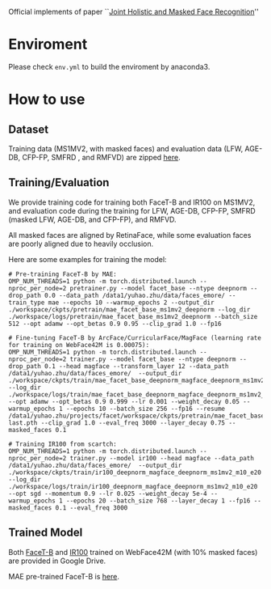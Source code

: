 

Official implements of paper ``[Joint Holistic and Masked Face Recognition](https://ieeexplore.ieee.org/abstract/document/10138097)''

# Enviroment
Please check `env.yml` to build the enviroment by anaconda3.

# How to use
## Dataset
Training data (MS1MV2, with masked faces) and evaluation data (LFW,  AGE-DB, CFP-FP, SMFRD , and RMFVD) are zipped [here](https://drive.google.com/file/d/1nR1gd9u4LxntACMe50RfgFfPjRmrtgYT/view?usp=sharing).

## Training/Evaluation
We provide training code for training both FaceT-B and IR100 on MS1MV2, and evaluation code during the training for LFW, AGE-DB, CFP-FP, SMFRD (masked LFW, AGE-DB, and CFP-FP), and RMFVD.

All masked faces are aligned by RetinaFace, while some evaluation faces are poorly aligned due to heavily occlusion. 

Here are some examples for training the model:


```
# Pre-training FaceT-B by MAE:
OMP_NUM_THREADS=1 python -m torch.distributed.launch --nproc_per_node=2 pretrainer.py --model facet_base --ntype deepnorm --drop_path 0.0 --data_path /data1/yuhao.zhu/data/faces_emore/ --train_type mae --epochs 10 --warmup_epochs 2 --output_dir ./workspace/ckpts/pretrain/mae_facet_base_ms1mv2_deepnorm --log_dir ./workspace/logs/pretrain/mae_facet_base_ms1mv2_deepnorm --batch_size 512 --opt adamw --opt_betas 0.9 0.95 --clip_grad 1.0 --fp16
```


```
# Fine-tuning FaceT-B by ArcFace/CurricularFace/MagFace (learning rate for training on WebFace42M is 0.00075):
OMP_NUM_THREADS=1 python -m torch.distributed.launch --nproc_per_node=2 trainer.py --model facet_base --ntype deepnorm --drop_path 0.1 --head magface --transform_layer 12 --data_path /data1/yuhao.zhu/data/faces_emore/  --output_dir ./workspace/ckpts/train/mae_facet_base_deepnorm_magface_deepnorm_ms1mv2_m10_p12_n32_pp_e10 --log_dir ./workspace/logs/train/mae_facet_base_deepnorm_magface_deepnorm_ms1mv2_m10_p12_n32_pp_e10 --opt adamw --opt_betas 0.9 0.999 --lr 0.001 --weight_decay 0.05 --warmup_epochs 1 --epochs 10 --batch_size 256 --fp16 --resume /data1/yuhao.zhu/projects/facet/workspace/ckpts/pretrain/mae_facet_base_ms1mv2_deepnorm/checkpoint-last.pth --clip_grad 1.0 --eval_freq 3000 --layer_decay 0.75 --masked_faces 0.1
```


```
# Training IR100 from scartch:
OMP_NUM_THREADS=1 python -m torch.distributed.launch --nproc_per_node=2 trainer.py --model ir100 --head magface --data_path /data1/yuhao.zhu/data/faces_emore/  --output_dir ./workspace/ckpts/train/ir100_deepnorm_magface_deepnorm_ms1mv2_m10_e20 --log_dir ./workspace/logs/train/ir100_deepnorm_magface_deepnorm_ms1mv2_m10_e20 --opt sgd --momentum 0.9 --lr 0.025 --weight_decay 5e-4 --warmup_epochs 1 --epochs 20 --batch_size 768 --layer_decay 1 --fp16 --masked_faces 0.1 --eval_freq 3000
```

## Trained Model
Both [FaceT-B](https://drive.google.com/file/d/1d0q1NbDUISDjbE4Gsyl6_B9Tj5wBbaGT/view?usp=sharing) and [IR100](https://drive.google.com/file/d/1cy71hnq8N5WZ3B0o8U69O80qkjZi1alL/view?usp=sharing) trained on WebFace42M (with 10% masked faces) are provided in Google Drive.

MAE pre-trained FaceT-B is [here](https://drive.google.com/file/d/1H_iY_uEeQ_MkpYI4nckjhc5NNJxeG8SV/view?usp=sharing).